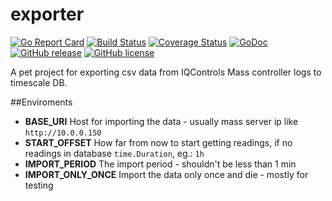 # exporter

[![Go Report Card](https://goreportcard.com/badge/github.com/rafalmnich/exporter)](https://goreportcard.com/report/github.com/rafalmnich/exporter)
[![Build Status](https://travis-ci.org/rafalmnich/exporter.svg?branch=master)](https://travis-ci.org/rafalmnich/exporter)
[![Coverage Status](https://coveralls.io/repos/github/rafalmnich/exporter/badge.svg?branch=master)](https://coveralls.io/github/rafalmnich/exporter?branch=master)
[![GoDoc](https://godoc.org/github.com/rafalmnich/exporter?status.svg)](https://godoc.org/github.com/rafalmnich/exporter)
[![GitHub release](https://img.shields.io/github/release/rafalmnich/exporter.svg)](https://github.com/rafalmnich/exporter/releases)
[![GitHub license](https://img.shields.io/badge/license-MIT-blue.svg)](https://raw.githubusercontent.com/rafalmnich/exporter/master/LICENSE)

A pet project for exporting csv data from IQControls Mass controller logs to timescale DB. 


##Enviroments

- **BASE_URI** Host for importing the data - usually mass server ip like `http://10.0.0.150`
- **START_OFFSET** How far from now to start getting readings, if no readings in database `time.Duration`, eg.: `1h`
- **IMPORT_PERIOD** The import period - shouldn't be less than 1 min
- **IMPORT_ONLY_ONCE** Import the data only once and die - mostly for testing
